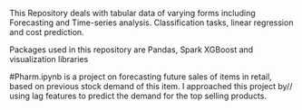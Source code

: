 This Repository deals with tabular data of varying forms including Forecasting and Time-series analysis. Classification tasks, linear regression and cost prediction.

Packages used in this repository are Pandas, Spark XGBoost and visualization libraries

#Pharm.ipynb is a project on forecasting future sales of items in retail, based on previous stock demand of this item. I approached this project by//
using lag features to predict the demand for the top selling products.

